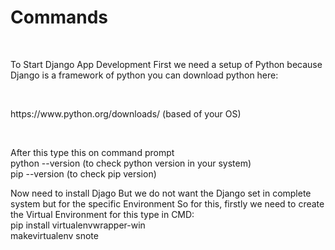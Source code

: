 <h1>Commands</h1> </br>
<p>To Start Django App Development First we need a setup of Python because Django is a framework of python you can download python here:</p></br>
<p>https://www.python.org/downloads/ (based of your OS) </p> </br>
<p>After this type this on command prompt </br>
<span>python --version </span> (to check python version in your system) </br>
<span>pip --version</span> (to check pip version) </br>
<p>Now need to install Djago But we do not want the Django set in complete system but for the specific Environment So for this, firstly we need to create the Virtual Environment  for this type in CMD: </br>
<span>pip install virtualenvwrapper-win </span></br>
<span>makevirtualenv snote </span><br>
